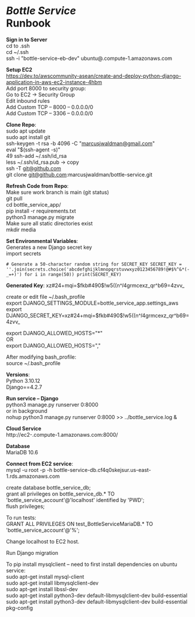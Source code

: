 # **_Bottle Service_**<br>Runbook

**Sign in to Server**<br>
cd to .ssh<br>
cd ~/.ssh<br>
ssh -i "bottle-service-eb-dev" ubuntu@<current-name>.compute-1.amazonaws.com<br>



**Setup EC2**<br>
https://dev.to/awscommunity-asean/create-and-deploy-python-django-application-in-aws-ec2-instance-4hbm<br>
Add port 8000 to security group:<br>
Go to EC2 -> Security Group<br> 
Edit inbound rules<br>
Add Custom TCP – 8000 – 0.0.0.0/0<br>
Add Custom TCP – 3306 – 0.0.0.0/0<br>




**Clone Repo**:<br>
sudo apt update<br>
sudo apt install git<br> 
ssh-keygen -t rsa -b 4096 -C "marcusjwaldman@gmail.com"<br>
eval "$(ssh-agent -s)"<br>
49  ssh-add ~/.ssh/id_rsa<br>
less ~/.ssh/id_rsa.pub -> copy<br>
ssh -T git@github.com<br>
git clone git@github.com:marcusjwaldman/bottle-service.git<br>



**Refresh Code from Repo**:<br>
Make sure work branch is main (git status)<br>
git pull<br>
cd bottle_service_app/<br>
pip install -r requirements.txt<br>
python3 manage.py migrate<br>
Make sure all static directories exist<br>
mkdir media<br>

**Set Environmental Variables**:<br>
Generates a new Django secret key<br>
import secrets<br>

`# Generate a 50-character random string for SECRET_KEY
SECRET_KEY = ''.join(secrets.choice('abcdefghijklmnopqrstuvwxyz0123456789!@#$%^&*(-_=+)') for i in range(50))
print(SECRET_KEY)`

**Generated Key**:
xz#24+mqi=$fkb#490$!w5((n^$l$4grmcexz_qr^b69=4zvv_<br>

create or edit file ~/.bash_profile<br>
export DJANGO_SETTINGS_MODULE=bottle_service_app.settings_aws<br>
export DJANGO_SECRET_KEY=xz#24+mqi=$fkb#490$!w5((n^$l$4grmcexz_qr^b69=4zvv_<br>

export DJANGO_ALLOWED_HOSTS="*"<br>
OR<br>
export DJANGO_ALLOWED_HOSTS="<IP Address>,<DNS>"<br>

After modifying bash_profile:<br>
source ~/.bash_profile<br>


**Versions**:<br>
Python 3.10.12<br>
Django==4.2.7<br>



**Run service – Django**<br>
python3 manage.py runserver 0:8000<br>
or in background<br>
nohup python3 manage.py runserver 0:8000 >> ../bottle_service.log &<br>




**Cloud Service**<br>
http://ec2-<ip underscored>.compute-1.amazonaws.com:8000/<br>



**Database**<br>
MariaDB 10.6<br>

**Connect from EC2 service**:<br>
mysql -u root -p -h bottle-service-db.cf4q0skejsur.us-east-1.rds.amazonaws.com<br>

create database bottle_service_db;<br>
grant all privileges on bottle_service_db.* TO 'bottle_service_account'@'localhost' identified by 'PWD';<br>
flush privileges;<br>

To run tests:<br>
GRANT ALL PRIVILEGES ON test_BottleServiceMariaDB.* TO 'bottle_service_account'@'%';<br>

Change localhost to EC2 host.<br>

Run Django migration<br>

To pip install mysqlclient – need to first install dependencies on ubuntu service:<br>
sudo apt-get install mysql-client<br>
sudo apt-get install libmysqlclient-dev<br>
sudo apt-get install libssl-dev<br>
sudo apt-get install python3-dev default-libmysqlclient-dev build-essential<br>
sudo apt-get install python3-dev default-libmysqlclient-dev build-essential pkg-config<br>

